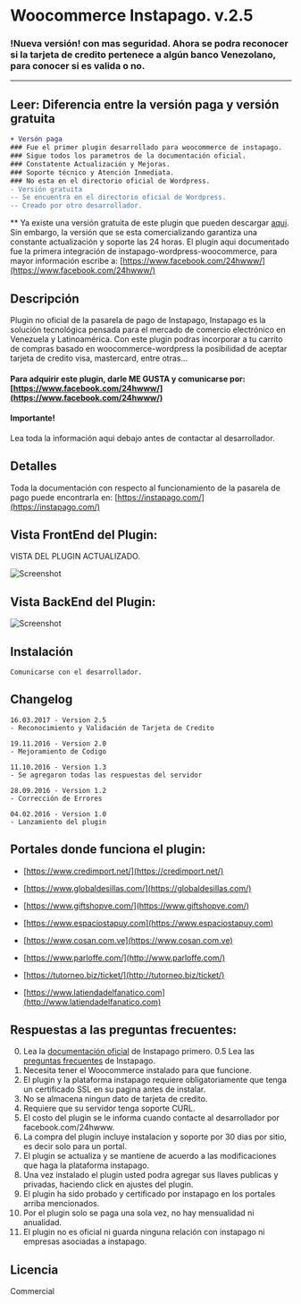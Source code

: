 # Woocommerce Instapago. v.2.5 
### !Nueva versión! con mas seguridad. Ahora se podra reconocer si la tarjeta de credito pertenece a algún banco Venezolano, para conocer si es valida o no.

---

## Leer: Diferencia entre la versión paga y versión gratuita
```diff
+ Versón paga
### Fue el primer plugin desarrollado para woocommerce de instapago.
### Sigue todos los parametros de la documentación oficial.
### Constatente Actualización y Mejoras.
### Soporte técnico y Atención Inmediata.
### No esta en el directorio oficial de Wordpress.
- Versión gratuita
-- Se encuentra en el directorio oficial de Wordpress.
-- Creado por otro desarrollador.
```



** Ya existe una versión gratuita de este plugin que pueden descargar [aqui](https://wordpress.org/plugins-wp/instapago/). Sin embargo, la versión que se esta comercializando garantiza una constante actualización y soporte las 24 horas. El plugin aqui documentado fue la primera integración de instapago-wordpress-woocommerce, para mayor información escribe a: [https://www.facebook.com/24hwww/](https://www.facebook.com/24hwww/)

## Descripción

Plugin no oficial de la pasarela de pago de Instapago, Instapago es la solución tecnológica pensada para el mercado de comercio electrónico en Venezuela y Latinoamérica. Con este plugin podras incorporar a tu carrito de compras basado en woocommerce-wordpress la posibilidad de aceptar tarjeta de credito visa, mastercard, entre otras... 

#### Para adquirir este plugin, darle ME GUSTA y comunicarse por: [https://www.facebook.com/24hwww/](https://www.facebook.com/24hwww/)

#### Importante!
Lea toda la información aqui debajo antes de contactar al desarrollador.

## Detalles

Toda la documentación con respecto al funcionamiento de la pasarela de pago puede encontrarla en:
[https://instapago.com/](https://instapago.com/)

## Vista FrontEnd del Plugin:

VISTA DEL PLUGIN ACTUALIZADO.

![Screenshot](http://i.imgur.com/YS2kS71.gif "Fronted Instapago")

## Vista BackEnd del Plugin:

![Screenshot](http://i.imgur.com/cqGDV23.png "Backend Instapago")

## Instalación


    Comunicarse con el desarrollador.


## Changelog

```
16.03.2017 - Version 2.5
- Reconocimiento y Validación de Tarjeta de Credito

19.11.2016 - Version 2.0
- Mejoramiento de Codigo

11.10.2016 - Version 1.3
- Se agregaron todas las respuestas del servidor

28.09.2016 - Version 1.2
- Corrección de Errores

04.02.2016 - Version 1.0
- Lanzamiento del plugin
```

## Portales donde funciona el plugin:

* [https://www.credimport.net/](https://credimport.net/)

* [https://www.globaldesillas.com/](https://globaldesillas.com/)

* [https://www.giftshopve.com/](https://www.giftshopve.com/)
 
* [https://www.espaciostapuy.com](https://www.espaciostapuy.com)

* [https://www.cosan.com.ve](https://www.cosan.com.ve)

* [https://www.parloffe.com/](http://www.parloffe.com/)

* [https://tutorneo.biz/ticket/](http://tutorneo.biz/ticket/)

* [https://www.latiendadelfanatico.com](http://www.latiendadelfanatico.com)

## Respuestas a las preguntas frecuentes:

0. Lea la [documentación oficial](https://instapago.com/wp-content/uploads/2016/02/Guia-Integracion-API-Instapago-1.6.pdf) de Instapago primero.
0.5 Lea las [preguntas frecuentes](https://instapago.com/preguntas-frecuentes/) de Instapago.
1. Necesita tener el Woocommerce instalado para que funcione.
2. El plugin y la plataforma instapago requiere obligatoriamente que tenga un certificado SSL en su pagina antes de instalar.
3. No se almacena ningun dato de tarjeta de credito.
4. Requiere que su servidor tenga soporte CURL.
5. El costo del plugin se le informa cuando contacte al desarrollador por facebook.com/24hwww.
6. La compra del plugin incluye instalacion y soporte por 30 dias por sitio, es decir solo para un portal.
7. El plugin se actualiza y se mantiene de acuerdo a las modificaciones que haga la plataforma instapago.
8. Una vez instalado el plugin usted podra agregar sus llaves publicas y privadas, haciendo click en ajustes del plugin.
9. El plugin ha sido probado y certificado por instapago en los portales arriba mencionados.
10. Por el plugin solo se paga una sola vez, no hay mensualidad ni anualidad.
11. El plugin no es oficial ni guarda ninguna relación con instapago ni empresas asociadas a instapago.

## Licencia

Commercial
